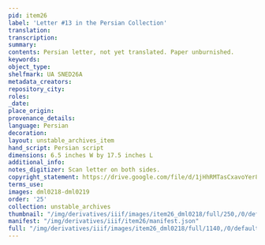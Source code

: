 ```yaml
---
pid: item26
label: 'Letter #13 in the Persian Collection'
translation:
transcription:
summary:
contents: Persian letter, not yet translated. Paper unburnished.
keywords:
object_type:
shelfmark: UA SNED26A
metadata_creators:
repository_city:
roles:
_date:
place_origin:
provenance_details:
language: Persian
decoration:
layout: unstable_archives_item
hand_script: Persian script
dimensions: 6.5 inches W by 17.5 inches L
additional_info:
notes_digitizer: Scan letter on both sides.
copyright_statement: https://drive.google.com/file/d/1jHhRMTasCxavoYer89Wn8_Xn65nL0sW0/view?usp=sharing
terms_use:
images: dml0218-dml0219
order: '25'
collection: unstable_archives
thumbnail: "/img/derivatives/iiif/images/item26_dml0218/full/250,/0/default.jpg"
manifest: "/img/derivatives/iiif/item26/manifest.json"
full: "/img/derivatives/iiif/images/item26_dml0218/full/1140,/0/default.jpg"
---
```

